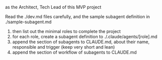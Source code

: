as the Architect, Tech Lead of this MVP project

Read the ./dev.md files carefully, and the sample subagent definition in ./sample-subagent.md

1. then list out the minimal roles to complete the project
2. for each role, create a subagent definition to ./.claude/agents/[role].md
3. append the section of subagents to CLAUDE.md, about their name, responsible and trigger (keep very short and lean)
4. append the section of workflow of subagents to CLAUDE.md